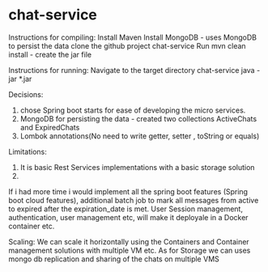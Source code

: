# chat-service
Instructions for compiling:
Install Maven 
Install MongoDB - uses MongoDB to persist the data
clone the github project chat-service
Run mvn clean install - create the jar file

Instructions for running:
Navigate to the target directory chat-service
java -jar *.jar


Decisions:
1. chose Spring boot starts for ease of developing the micro services.
2. MongoDB for persisting the data - created two collections ActiveChats and ExpiredChats
3. Lombok annotations(No need to write getter, setter , toString or equals)


Limitations:
1. It is basic Rest Services implementations with a basic storage solution
2. 

If i had more time i would implement all the spring boot features (Spring boot cloud features), additional batch job to mark all messages from active to expired after the expiration_date is met. User Session management, authentication, user management etc, will make it deployale in a Docker container etc.

Scaling:
We can scale it horizontally using the Containers and Container management solutions with multiple VM etc. As for Storage we can uses mongo db replication and sharing of the chats on multiple VMS

